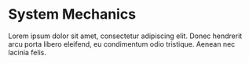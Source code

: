# System Mechanics

Lorem ipsum dolor sit amet, consectetur adipiscing elit. Donec hendrerit arcu porta libero eleifend, eu condimentum odio tristique. Aenean nec lacinia felis.
